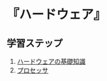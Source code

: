 # 『ハードウェア』


## 学習ステップ

1. [ハードウェアの基礎知識](./_/chapters/basic_knowledge_of_hardware.md)
1. [プロセッサ](./_/chapters/processor.md)
